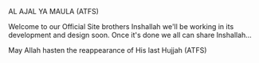 AL AJAL YA MAULA (ATFS)

Welcome to our Official Site brothers
Inshallah we'll be working in its development and design soon.
Once it's done we all can share Inshallah...

May Allah hasten the reappearance of His last Hujjah (ATFS)
